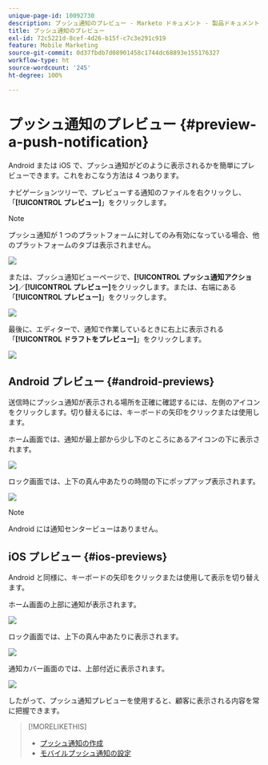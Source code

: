 ```yaml
---
unique-page-id: 10092730
description: プッシュ通知のプレビュー - Marketo ドキュメント - 製品ドキュメント
title: プッシュ通知のプレビュー
exl-id: 72c5221d-8cef-4d26-b15f-c7c3e291c919
feature: Mobile Marketing
source-git-commit: 0d37fbdb7d08901458c1744dc68893e155176327
workflow-type: ht
source-wordcount: '245'
ht-degree: 100%

---
```


# プッシュ通知のプレビュー {#preview-a-push-notification}

Android または iOS で、プッシュ通知がどのように表示されるかを簡単にプレビューできます。これをおこなう方法は 4 つあります。

ナビゲーションツリーで、プレビューする通知のファイルを右クリックし、「**[!UICONTROL プレビュー]**」をクリックします。

>[!NOTE]
>
>プッシュ通知が 1 つのプラットフォームに対してのみ有効になっている場合、他のプラットフォームのタブは表示されません。

![](assets/image2015-9-4-9-3a52-3a27.png)

または、プッシュ通知ビューページで、**[!UICONTROL プッシュ通知アクション]**／**[!UICONTROL プレビュー]**&#x200B;をクリックします。または、右端にある「**[!UICONTROL プレビュー]**」をクリックします。

![](assets/image2015-9-4-10-3a53-3a28.png)

最後に、エディターで、通知で作業しているときに右上に表示される「**[!UICONTROL ドラフトをプレビュー]**」をクリックします。

![](assets/image2015-9-14-15-3a55-3a26.png)

## Android プレビュー {#android-previews}

送信時にプッシュ通知が表示される場所を正確に確認するには、左側のアイコンをクリックします。切り替えるには、キーボードの矢印をクリックまたは使用します。

ホーム画面では、通知が最上部から少し下のところにあるアイコンの下に表示されます。

![](assets/image2015-9-17-16-3a57-3a0.png)

ロック画面では、上下の真ん中あたりの時間の下にポップアップ表示されます。

![](assets/image2015-9-17-16-3a58-3a47.png)

>[!NOTE]
>
>Android には通知センタービューはありません。

## iOS プレビュー {#ios-previews}

Android と同様に、キーボードの矢印をクリックまたは使用して表示を切り替えます。

ホーム画面の上部に通知が表示されます。

![](assets/image2015-9-17-17-3a0-3a28.png)

ロック画面では、上下の真ん中あたりに表示されます。

![](assets/image2015-9-17-17-3a2-3a1.png)

通知カバー画面のでは、上部付近に表示されます。

![](assets/image2015-9-17-17-3a3-3a15.png)

したがって、プッシュ通知プレビューを使用すると、顧客に表示される内容を常に把握できます。

>[!MORELIKETHIS]
>
>* [プッシュ通知の作成](/help/marketo/product-docs/mobile-marketing/push-notifications/create-a-push-notification.md)
>* [モバイルプッシュ通知の設定](/help/marketo/product-docs/mobile-marketing/push-notifications/configure-mobile-push-notification.md)
